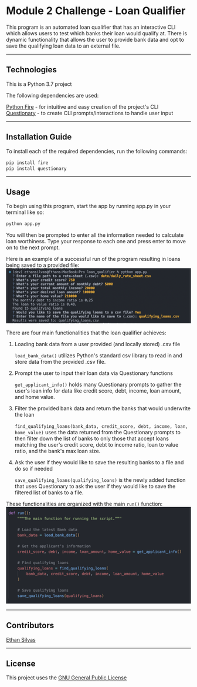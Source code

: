 # Module 2 Challenge - Loan Qualifier 

This program is an automated loan qualifier that has an interactive CLI which allows users to test which banks their loan would qualify at. There is dynamic functionality that allows the user to provide bank data and opt to save the qualifying loan data to an external file. 

---

## Technologies

This is a Python 3.7 project

The following dependencies are used: 

[Python Fire](https://github.com/google/python-fire) - for intuitive and easy creation of the project's CLI <br>
[Questionary](https://github.com/tmbo/questionary) - to create CLI prompts/interactions to handle user input 

---

## Installation Guide

To install each of the required dependencies, run the following commands: 

```
pip install fire
pip install questionary
```

---

## Usage

To begin using this program, start the app by running app.py in your terminal like so: 

```python
python app.py
```

You will then be prompted to enter all the information needed to calculate loan worthiness. Type your response to each one and press enter to move on to the next prompt.

Here is an example of a successful run of the program resulting in loans being saved to a provided file: 
![Terminal output of loan information prompts and successful save to file](images/loan_qualifier_usage.png)

There are four main functionalities that the loan qualifier achieves: 

1. Loading bank data from a user provided (and locally stored) .csv file <br>
    
    `load_bank_data()` utilizes Python's standard csv library to read in and store data from the provided .csv file. 


2. Prompt the user to input their loan data via Questionary functions

    `get_applicant_info()` holds many Questionary prompts to gather the user's loan info for data like credit score, debt, income, loan amount, and home value. 

3. Filter the provided bank data and return the banks that would underwrite the loan

    `find_qualifying_loans(bank_data, credit_score, debt, income, loan, home_value)` uses the data returned from the Questionary prompts to then filter down the list of banks to only those that accept loans matching the user's credit score, debt to income ratio, loan to value ratio, and the bank's max loan size. 

4. Ask the user if they would like to save the resulting banks to a file and do so if needed

    `save_qualifying_loans(qualifying_loans)` is the newly added function that uses Questionary to ask the user if they would like to save the filtered list of banks to a file. 

These functionalities are organized with the main `run()` function:
![The run() function definition using the four main functionalities of the program](images/run_function.png)

---

## Contributors

[Ethan Silvas](https://github.com/ethansilvas)

---

## License

This project uses the [GNU General Public License](https://choosealicense.com/licenses/gpl-3.0/)
